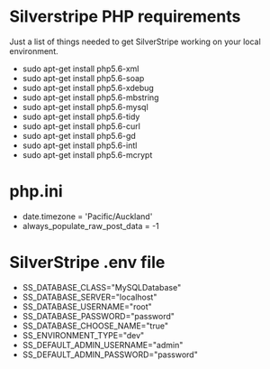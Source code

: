 # Silverstripe PHP requirements
Just a list of things needed to get SilverStripe working on your local environment.

- sudo apt-get install php5.6-xml
- sudo apt-get install php5.6-soap
- sudo apt-get install php5.6-xdebug
- sudo apt-get install php5.6-mbstring
- sudo apt-get install php5.6-mysql
- sudo apt-get install php5.6-tidy
- sudo apt-get install php5.6-curl
- sudo apt-get install php5.6-gd
- sudo apt-get install php5.6-intl
- sudo apt-get install php5.6-mcrypt

# php.ini
- date.timezone = 'Pacific/Auckland'
- always_populate_raw_post_data = -1

# SilverStripe .env file
- SS_DATABASE_CLASS="MySQLDatabase"
- SS_DATABASE_SERVER="localhost"
- SS_DATABASE_USERNAME="root"
- SS_DATABASE_PASSWORD="password"
- SS_DATABASE_CHOOSE_NAME="true"
- SS_ENVIRONMENT_TYPE="dev"
- SS_DEFAULT_ADMIN_USERNAME="admin"
- SS_DEFAULT_ADMIN_PASSWORD="password"

